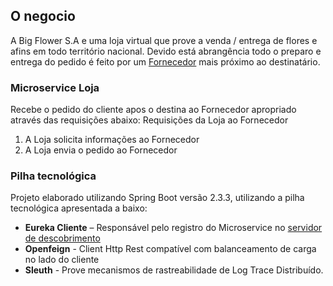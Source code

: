 ## O negocio

A Big Flower S.A e uma loja virtual que prove a venda / entrega de flores e afins em todo território nacional. Devido está abrangência todo o preparo e entrega do pedido é feito por um [Fornecedor](https://github.com/renatooa/spring-boot-microservice-fornecedor) mais próximo ao destinatário.

### Microservice Loja

Recebe o pedido do cliente apos o destina ao Fornecedor apropriado através das requisições abaixo:
Requisições da Loja ao Fornecedor

 1. A Loja solicita informações ao Fornecedor
 2. A Loja envia o pedido ao Fornecedor

### Pilha tecnológica
Projeto elaborado utilizando Spring Boot versão 2.3.3, utilizando a pilha tecnológica apresentada a baixo:
- __Eureka Cliente__ – Responsável pelo registro do Microservice no [servidor de descobrimento](https://github.com/renatooa/spring-boot-microservice-eureka-server)
- __Openfeign__ - Client Http Rest compatível com balanceamento de carga no lado do cliente
- __Sleuth__ - Prove mecanismos de rastreabilidade de Log Trace Distribuído.